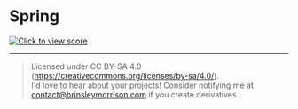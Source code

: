 # Spring
[![Click to view score](https://user-images.githubusercontent.com/36922985/191590812-e06206d3-fb79-43a8-a237-bc63da282da5.png)](/Spring.pdf)



---
> Licensed under CC BY-SA 4.0 (https://creativecommons.org/licenses/by-sa/4.0/).  
> I'd love to hear about your projects! Consider notifying me at 
> contact@brinsleymorrison.com if you create derivatives.

